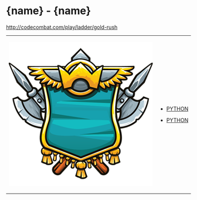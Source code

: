 # {name}  - {name} 

http://codecombat.com/play/ladder/gold-rush
<table>
<tr>
<td>

![Hero Picture](hero.png?raw=true "Hero Picture")

</td>
<td>
<ul>
<li>

[PYTHON]({link-file}.py)

</li>
<li>

[PYTHON]({link-file}.py)

</li>
</td>
</tr>
<table>